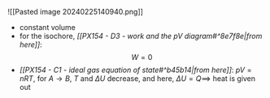 ![[Pasted image 20240225140940.png]]
- constant volume 
- for the isochore, *[[PX154 - D3 - work and the pV diagram#^8e7f8e|from here]]*: $$W=0$$
- *[[PX154 - C1 - ideal gas equation of state#^b45b14|from here]]*: $pV=nRT$, for $A \to B$, $T$ and $\Delta U$ decrease, and here, $\Delta U = Q \implies$ heat is given out